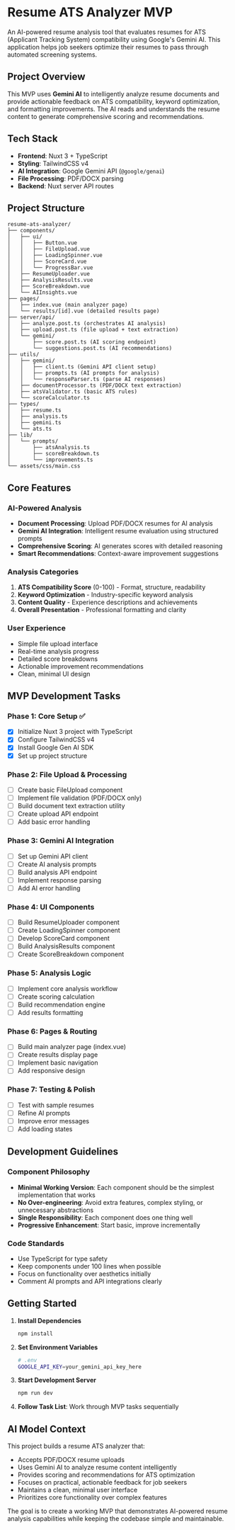 # Resume ATS Analyzer MVP

An AI-powered resume analysis tool that evaluates resumes for ATS (Applicant Tracking System) compatibility using Google's Gemini AI. This application helps job seekers optimize their resumes to pass through automated screening systems.

## Project Overview

This MVP uses **Gemini AI** to intelligently analyze resume documents and provide actionable feedback on ATS compatibility, keyword optimization, and formatting improvements. The AI reads and understands the resume content to generate comprehensive scoring and recommendations.

## Tech Stack

- **Frontend**: Nuxt 3 + TypeScript
- **Styling**: TailwindCSS v4
- **AI Integration**: Google Gemini API (`@google/genai`)
- **File Processing**: PDF/DOCX parsing
- **Backend**: Nuxt server API routes

## Project Structure

```
resume-ats-analyzer/
├── components/
│   ├── ui/
│   │   ├── Button.vue
│   │   ├── FileUpload.vue
│   │   ├── LoadingSpinner.vue
│   │   ├── ScoreCard.vue
│   │   └── ProgressBar.vue
│   ├── ResumeUploader.vue
│   ├── AnalysisResults.vue
│   ├── ScoreBreakdown.vue
│   └── AIInsights.vue
├── pages/
│   ├── index.vue (main analyzer page)
│   └── results/[id].vue (detailed results page)
├── server/api/
│   ├── analyze.post.ts (orchestrates AI analysis)
│   ├── upload.post.ts (file upload + text extraction)
│   └── gemini/
│       ├── score.post.ts (AI scoring endpoint)
│       └── suggestions.post.ts (AI recommendations)
├── utils/
│   ├── gemini/
│   │   ├── client.ts (Gemini API client setup)
│   │   ├── prompts.ts (AI prompts for analysis)
│   │   └── responseParser.ts (parse AI responses)
│   ├── documentProcessor.ts (PDF/DOCX text extraction)
│   ├── atsValidator.ts (basic ATS rules)
│   └── scoreCalculator.ts
├── types/
│   ├── resume.ts
│   ├── analysis.ts
│   ├── gemini.ts
│   └── ats.ts
├── lib/
│   └── prompts/
│       ├── atsAnalysis.ts
│       ├── scoreBreakdown.ts
│       └── improvements.ts
└── assets/css/main.css
```

## Core Features

### AI-Powered Analysis
- **Document Processing**: Upload PDF/DOCX resumes for AI analysis
- **Gemini AI Integration**: Intelligent resume evaluation using structured prompts
- **Comprehensive Scoring**: AI generates scores with detailed reasoning
- **Smart Recommendations**: Context-aware improvement suggestions

### Analysis Categories
1. **ATS Compatibility Score** (0-100) - Format, structure, readability
2. **Keyword Optimization** - Industry-specific keyword analysis
3. **Content Quality** - Experience descriptions and achievements
4. **Overall Presentation** - Professional formatting and clarity

### User Experience
- Simple file upload interface
- Real-time analysis progress
- Detailed score breakdowns
- Actionable improvement recommendations
- Clean, minimal UI design

## MVP Development Tasks

### Phase 1: Core Setup ✅
- [x] Initialize Nuxt 3 project with TypeScript
- [x] Configure TailwindCSS v4
- [x] Install Google Gen AI SDK
- [x] Set up project structure

### Phase 2: File Upload & Processing
- [ ] Create basic FileUpload component
- [ ] Implement file validation (PDF/DOCX only)
- [ ] Build document text extraction utility
- [ ] Create upload API endpoint
- [ ] Add basic error handling

### Phase 3: Gemini AI Integration
- [ ] Set up Gemini API client
- [ ] Create AI analysis prompts
- [ ] Build analysis API endpoint
- [ ] Implement response parsing
- [ ] Add AI error handling

### Phase 4: UI Components
- [ ] Build ResumeUploader component
- [ ] Create LoadingSpinner component
- [ ] Develop ScoreCard component
- [ ] Build AnalysisResults component
- [ ] Create ScoreBreakdown component

### Phase 5: Analysis Logic
- [ ] Implement core analysis workflow
- [ ] Create scoring calculation
- [ ] Build recommendation engine
- [ ] Add results formatting

### Phase 6: Pages & Routing
- [ ] Build main analyzer page (index.vue)
- [ ] Create results display page
- [ ] Implement basic navigation
- [ ] Add responsive design

### Phase 7: Testing & Polish
- [ ] Test with sample resumes
- [ ] Refine AI prompts
- [ ] Improve error messages
- [ ] Add loading states

## Development Guidelines

### Component Philosophy
- **Minimal Working Version**: Each component should be the simplest implementation that works
- **No Over-engineering**: Avoid extra features, complex styling, or unnecessary abstractions
- **Single Responsibility**: Each component does one thing well
- **Progressive Enhancement**: Start basic, improve incrementally

### Code Standards
- Use TypeScript for type safety
- Keep components under 100 lines when possible
- Focus on functionality over aesthetics initially
- Comment AI prompts and API integrations clearly

## Getting Started

1. **Install Dependencies**
   ```bash
   npm install
   ```

2. **Set Environment Variables**
   ```bash
   # .env
   GOOGLE_API_KEY=your_gemini_api_key_here
   ```

3. **Start Development Server**
   ```bash
   npm run dev
   ```

4. **Follow Task List**: Work through MVP tasks sequentially

## AI Model Context

This project builds a resume ATS analyzer that:
- Accepts PDF/DOCX resume uploads
- Uses Gemini AI to analyze resume content intelligently
- Provides scoring and recommendations for ATS optimization
- Focuses on practical, actionable feedback for job seekers
- Maintains a clean, minimal user interface
- Prioritizes core functionality over complex features

The goal is to create a working MVP that demonstrates AI-powered resume analysis capabilities while keeping the codebase simple and maintainable.